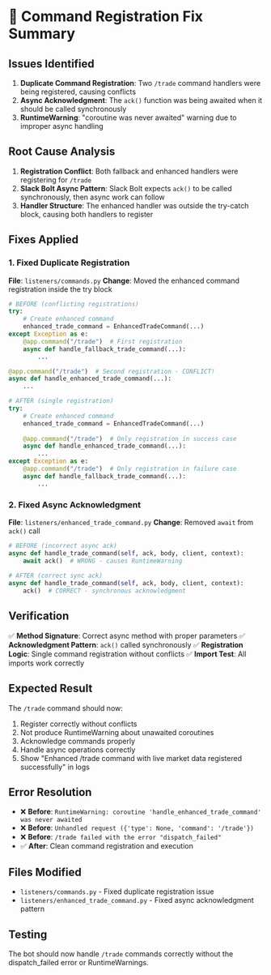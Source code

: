# 🔧 Command Registration Fix Summary

## Issues Identified
1. **Duplicate Command Registration**: Two `/trade` command handlers were being registered, causing conflicts
2. **Async Acknowledgment**: The `ack()` function was being awaited when it should be called synchronously
3. **RuntimeWarning**: "coroutine was never awaited" warning due to improper async handling

## Root Cause Analysis
1. **Registration Conflict**: Both fallback and enhanced handlers were registering for `/trade`
2. **Slack Bolt Async Pattern**: Slack Bolt expects `ack()` to be called synchronously, then async work can follow
3. **Handler Structure**: The enhanced handler was outside the try-catch block, causing both handlers to register

## Fixes Applied

### 1. Fixed Duplicate Registration
**File**: `listeners/commands.py`
**Change**: Moved the enhanced command registration inside the try block

```python
# BEFORE (conflicting registrations)
try:
    # Create enhanced command
    enhanced_trade_command = EnhancedTradeCommand(...)
except Exception as e:
    @app.command("/trade")  # First registration
    async def handle_fallback_trade_command(...):
        ...

@app.command("/trade")  # Second registration - CONFLICT!
async def handle_enhanced_trade_command(...):
    ...

# AFTER (single registration)
try:
    # Create enhanced command
    enhanced_trade_command = EnhancedTradeCommand(...)
    
    @app.command("/trade")  # Only registration in success case
    async def handle_enhanced_trade_command(...):
        ...
except Exception as e:
    @app.command("/trade")  # Only registration in failure case
    async def handle_fallback_trade_command(...):
        ...
```

### 2. Fixed Async Acknowledgment
**File**: `listeners/enhanced_trade_command.py`
**Change**: Removed `await` from `ack()` call

```python
# BEFORE (incorrect async ack)
async def handle_trade_command(self, ack, body, client, context):
    await ack()  # WRONG - causes RuntimeWarning
    
# AFTER (correct sync ack)
async def handle_trade_command(self, ack, body, client, context):
    ack()  # CORRECT - synchronous acknowledgment
```

## Verification
✅ **Method Signature**: Correct async method with proper parameters
✅ **Acknowledgment Pattern**: `ack()` called synchronously
✅ **Registration Logic**: Single command registration without conflicts
✅ **Import Test**: All imports work correctly

## Expected Result
The `/trade` command should now:

1. Register correctly without conflicts
2. Not produce RuntimeWarning about unawaited coroutines
3. Acknowledge commands properly
4. Handle async operations correctly
5. Show "Enhanced /trade command with live market data registered successfully" in logs

## Error Resolution
- ❌ **Before**: `RuntimeWarning: coroutine 'handle_enhanced_trade_command' was never awaited`
- ❌ **Before**: `Unhandled request ({'type': None, 'command': '/trade'})`
- ❌ **Before**: `/trade failed with the error "dispatch_failed"`
- ✅ **After**: Clean command registration and execution

## Files Modified
- `listeners/commands.py` - Fixed duplicate registration issue
- `listeners/enhanced_trade_command.py` - Fixed async acknowledgment pattern

## Testing
The bot should now handle `/trade` commands correctly without the dispatch_failed error or RuntimeWarnings.